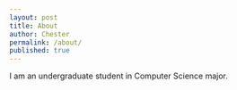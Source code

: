 ```yaml
---
layout: post
title: About
author: Chester
permalink: /about/
published: true
---
```

I am an undergraduate student in Computer Science major.
